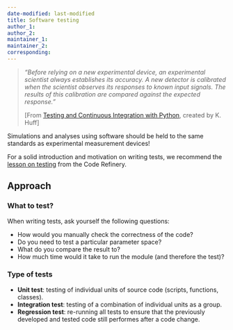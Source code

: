 ```yaml
---
date-modified: last-modified
title: Software testing
author_1:
author_2:
maintainer_1:
maintainer_2:
corresponding:
---
```


>_“Before relying on a new experimental device, an experimental scientist always establishes its accuracy. A new detector is calibrated when the scientist observes its responses to known input signals. The results of this calibration are compared against the expected response.”_
>
> [From [Testing and Continuous Integration with Python](https://carpentries-incubator.github.io/python-testing/), created by K. Huff]

Simulations and analyses using software should be held to the same standards as experimental measurement devices!

For a solid introduction and motivation on writing tests, we recommend the [lesson on testing](https://coderefinery.github.io/testing/motivation/) from the Code Refinery.


## Approach

### What to test?
When writing tests, ask yourself the following questions:
- How would you manually check the correctness of the code? 
- Do you need to test a particular parameter space?
- What do you compare the result to?
- How much time would it take to run the module (and therefore the test)?

### Type of tests

* **Unit test**: testing of individual units of source code (scripts, functions, classes).
* **Integration test**: testing of a combination of individual units as a group.
* **Regression test**: re-running all tests to ensure that the previously developed and tested code still performes after a code change.